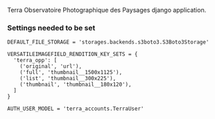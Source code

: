 
Terra Observatoire Photographique des Paysages django application.

### Settings needed to be set

```
DEFAULT_FILE_STORAGE = 'storages.backends.s3boto3.S3Boto3Storage'

VERSATILEIMAGEFIELD_RENDITION_KEY_SETS = {
  'terra_opp': [
    ('original', 'url'),
    ('full', 'thumbnail__1500x1125'),
    ('list', 'thumbnail__300x225'),
    ('thumbnail', 'thumbnail__180x120'),
  ]
}

AUTH_USER_MODEL = 'terra_accounts.TerraUser'
```
